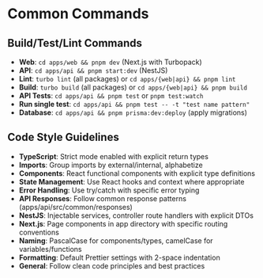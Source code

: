 # Common Commands

## Build/Test/Lint Commands
- **Web**: `cd apps/web && pnpm dev` (Next.js with Turbopack)
- **API**: `cd apps/api && pnpm start:dev` (NestJS)
- **Lint**: `turbo lint` (all packages) or `cd apps/{web|api} && pnpm lint`
- **Build**: `turbo build` (all packages) or `cd apps/{web|api} && pnpm build`
- **API Tests**: `cd apps/api && pnpm test` or `pnpm test:watch`
- **Run single test**: `cd apps/api && pnpm test -- -t "test name pattern"`
- **Database**: `cd apps/api && pnpm prisma:dev:deploy` (apply migrations)

## Code Style Guidelines
- **TypeScript**: Strict mode enabled with explicit return types
- **Imports**: Group imports by external/internal, alphabetize
- **Components**: React functional components with explicit type definitions
- **State Management**: Use React hooks and context where appropriate
- **Error Handling**: Use try/catch with specific error typing
- **API Responses**: Follow common response patterns (apps/api/src/common/responses)
- **NestJS**: Injectable services, controller route handlers with explicit DTOs
- **Next.js**: Page components in app directory with specific routing conventions
- **Naming**: PascalCase for components/types, camelCase for variables/functions
- **Formatting**: Default Prettier settings with 2-space indentation
- **General**: Follow clean code principles and best practices